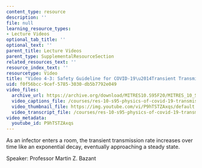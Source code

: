 ```yaml
---
content_type: resource
description: ''
file: null
learning_resource_types:
- Lecture Videos
optional_tab_title: ''
optional_text: ''
parent_title: Lecture Videos
parent_type: SupplementalResourceSection
related_resources_text: ''
resource_index_text: ''
resourcetype: Video
title: "Video 4-3: Safety Guideline for COVID-19\u2014Transient Transmission Rate"
uid: f0f56bcc-9cef-5785-3030-db5b7792e049
video_files:
  archive_url: https://archive.org/download/MITRES10.S95F20/MITRES_10_S95F20_0403_300k.mp4
  video_captions_file: /courses/res-10-s95-physics-of-covid-19-transmission-fall-2020/e1f476903d8c5165bdeead376f46b957_P9hTSTZAxqs.vtt
  video_thumbnail_file: https://img.youtube.com/vi/P9hTSTZAxqs/default.jpg
  video_transcript_file: /courses/res-10-s95-physics-of-covid-19-transmission-fall-2020/06820e341c64259e18cdba29d302594f_P9hTSTZAxqs.pdf
video_metadata:
  youtube_id: P9hTSTZAxqs
---
```


As an infector enters a room, the transient transmission rate increases over time like an exponential decay, eventually approaching a steady state.

Speaker: Professor Martin Z. Bazant